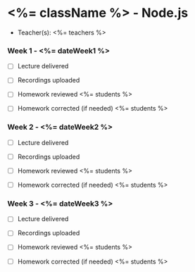 # <%= className %> - Node.js

- Teacher(s):
<%= teachers %>

### Week 1 - <%= dateWeek1 %>

- [ ] Lecture delivered
- [ ] Recordings uploaded
- [ ] Homework reviewed
<%= students %>

- [ ] Homework corrected (if needed)
<%= students %>

### Week 2 - <%= dateWeek2 %>

- [ ] Lecture delivered
- [ ] Recordings uploaded
- [ ] Homework reviewed
<%= students %>

- [ ] Homework corrected (if needed)
<%= students %>

### Week 3 - <%= dateWeek3 %>

- [ ] Lecture delivered
- [ ] Recordings uploaded
- [ ] Homework reviewed
<%= students %>

- [ ] Homework corrected (if needed)
<%= students %>
